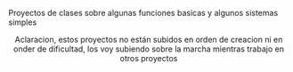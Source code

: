 Proyectos de clases sobre algunas funciones basicas y algunos sistemas simples
<center>Aclaracion, estos proyectos no están subidos en orden de creacion ni en onder de dificultad, los voy subiendo sobre la marcha mientras trabajo en otros proyectos</center>
